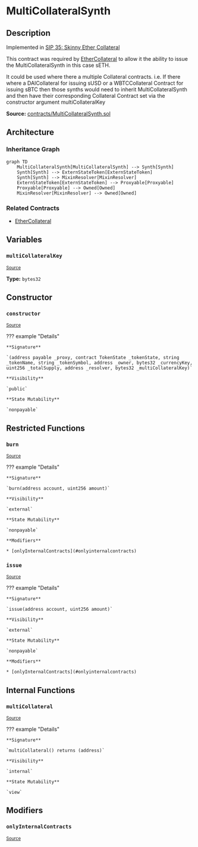 # MultiCollateralSynth

## Description

Implemented in [SIP 35: Skinny Ether Collateral](https://sips.synthetix.io/sips/sip-35)

This contract was required by [EtherCollateral](EtherCollateral.md) to allow it the ability to issue the MultiCollateralSynth in this case sETH.

It could be used where there a multiple Collateral contracts.
i.e. If there where a DAICollateral for issuing sUSD or a WBTCCollateral Contract for issuing sBTC then those synths would need to inherit MultiCollateralSynth and then have their corresponding Collateral Contract set via the constructor argument multiCollateralKey

**Source:** [contracts/MultiCollateralSynth.sol](https://github.com/Synthetixio/synthetix/tree/v2.33.0/contracts/MultiCollateralSynth.sol)

## Architecture

### Inheritance Graph

```mermaid
graph TD
    MultiCollateralSynth[MultiCollateralSynth] --> Synth[Synth]
    Synth[Synth] --> ExternStateToken[ExternStateToken]
    Synth[Synth] --> MixinResolver[MixinResolver]
    ExternStateToken[ExternStateToken] --> Proxyable[Proxyable]
    Proxyable[Proxyable] --> Owned[Owned]
    MixinResolver[MixinResolver] --> Owned[Owned]

```

### Related Contracts

- [EtherCollateral](EtherCollateral.md)

## Variables

### `multiCollateralKey`

<sub>[Source](https://github.com/Synthetixio/synthetix/tree/v2.33.0/contracts/MultiCollateralSynth.sol#L9)</sub>

**Type:** `bytes32`

## Constructor

### `constructor`

<sub>[Source](https://github.com/Synthetixio/synthetix/tree/v2.33.0/contracts/MultiCollateralSynth.sol#L13)</sub>

??? example "Details"

    **Signature**

    `(address payable _proxy, contract TokenState _tokenState, string _tokenName, string _tokenSymbol, address _owner, bytes32 _currencyKey, uint256 _totalSupply, address _resolver, bytes32 _multiCollateralKey)`

    **Visibility**

    `public`

    **State Mutability**

    `nonpayable`

## Restricted Functions

### `burn`

<sub>[Source](https://github.com/Synthetixio/synthetix/tree/v2.33.0/contracts/MultiCollateralSynth.sol#L51)</sub>

??? example "Details"

    **Signature**

    `burn(address account, uint256 amount)`

    **Visibility**

    `external`

    **State Mutability**

    `nonpayable`

    **Modifiers**

    * [onlyInternalContracts](#onlyinternalcontracts)

### `issue`

<sub>[Source](https://github.com/Synthetixio/synthetix/tree/v2.33.0/contracts/MultiCollateralSynth.sol#L42)</sub>

??? example "Details"

    **Signature**

    `issue(address account, uint256 amount)`

    **Visibility**

    `external`

    **State Mutability**

    `nonpayable`

    **Modifiers**

    * [onlyInternalContracts](#onlyinternalcontracts)

## Internal Functions

### `multiCollateral`

<sub>[Source](https://github.com/Synthetixio/synthetix/tree/v2.33.0/contracts/MultiCollateralSynth.sol#L31)</sub>

??? example "Details"

    **Signature**

    `multiCollateral() returns (address)`

    **Visibility**

    `internal`

    **State Mutability**

    `view`

## Modifiers

### `onlyInternalContracts`

<sub>[Source](https://github.com/Synthetixio/synthetix/tree/v2.33.0/contracts/MultiCollateralSynth.sol#L58)</sub>
